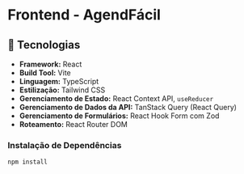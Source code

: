 # Frontend - AgendFácil

## 🚀 Tecnologias

- **Framework:** React
- **Build Tool:** Vite
- **Linguagem:** TypeScript
- **Estilização:** Tailwind CSS
- **Gerenciamento de Estado:** React Context API, `useReducer`
- **Gerenciamento de Dados da API:** TanStack Query (React Query)
- **Gerenciamento de Formulários:** React Hook Form com Zod
- **Roteamento:** React Router DOM

### Instalação de Dependências

```bash
npm install
```
